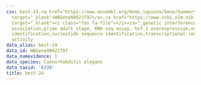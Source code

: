 ```yaml
---
csv: best-24,<a href="https://www.ensembl.org/Homo_sapiens/Gene/Summary?db=core;g=WBGene00022797"
  target="_blank">WBGene00022797</a>,<a href="https://www.ncbi.nlm.nih.gov/pubmed/30894454"
  target="_blank"><i class="fas fa-file"></i></a>",genetic interference,functional
  association,prime adult stage, RNA-seq assay, hsf-1 overexpression,nucleotide sequence
  identification,nucleotide sequence identification,transcriptional regulation,up-regulates
  activity
data_alias: best-24
data_id: WBGene00022797
data_numevidence: 1
data_species: Caenorhabditis elegans
data_taxid: '6239'
title: best-24
---
```

